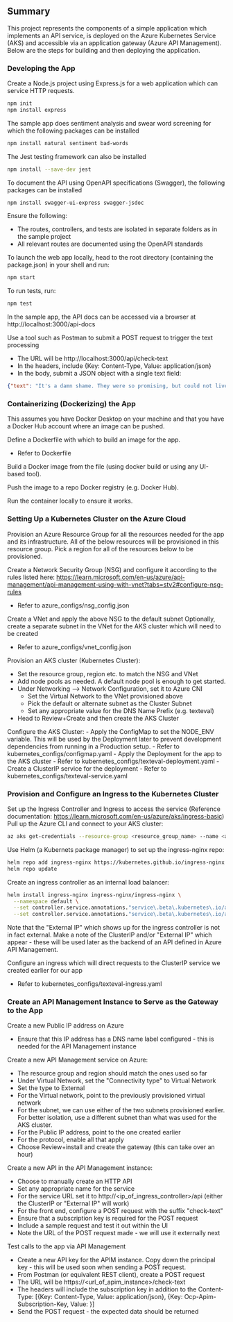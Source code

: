 ## Summary

This project represents the components of a simple application which implements an API service, is deployed on the Azure Kubernetes Service (AKS) and accessible via an application gateway (Azure API Management). Below are the steps for building and then deploying the application. 

### Developing the App

Create a Node.js project using Express.js for a web application which can service HTTP requests. 

```bash
npm init
npm install express
```

The sample app does sentiment analysis and swear word screening for which the following packages can be installed
```bash
npm install natural sentiment bad-words
```

The Jest testing framework can also be installed 
```bash
npm install --save-dev jest
```

To document the API using OpenAPI specifications (Swagger), the following packages can be installed
```bash
npm install swagger-ui-express swagger-jsdoc
```

Ensure the following:
- The routes, controllers, and tests are isolated in separate folders as in the sample project
- All relevant routes are documented using the OpenAPI standards

To launch the web app locally, head to the root directory (containing the package.json) in your shell and run:
```bash
npm start
```

To run tests, run:
```bash
npm test
```
In the sample app, the API docs can be accessed via a browser at http://localhost:3000/api-docs

Use a tool such as Postman to submit a POST request to trigger the text processing
- The URL will be http://localhost:3000/api/check-text
- In the headers, include {Key: Content-Type, Value: application/json}
- In the body, submit a JSON object with a single text field:

```json
{"text": "It's a damn shame. They were so promising, but could not live up to the hype."}
```

### Containerizing (Dockerizing) the App

This assumes you have Docker Desktop on your machine and that you have a Docker Hub account where an image can be pushed.

Define a Dockerfile with which to build an image for the app.
- Refer to Dockerfile

Build a Docker image from the file (using docker build or using any UI-based tool).

Push the image to a repo Docker registry (e.g. Docker Hub).

Run the container locally to ensure it works.


### Setting Up a Kubernetes Cluster on the Azure Cloud

Provision an Azure Resource Group for all the resources needed for the app and its infrastructure. All of the below resources will be provisioned in this resource group.
Pick a region for all of the resources below to be provisioned.

Create a Network Security Group (NSG) and configure it according to the rules listed here:
https://learn.microsoft.com/en-us/azure/api-management/api-management-using-with-vnet?tabs=stv2#configure-nsg-rules
- Refer to azure_configs/nsg_config.json

Create a VNet and apply the above NSG to the default subnet
Optionally, create a separate subnet in the VNet for the AKS cluster which will need to be created
- Refer to azure_configs/vnet_config.json

Provision an AKS cluster (Kubernetes Cluster):
- Set the resource group, region etc. to match the NSG and VNet
- Add node pools as needed. A default node pool is enough to get started.
- Under Networking --> Network Configuration, set it to Azure CNI
  - Set the Virtual Network to the VNet provisioned above
  - Pick the default or alternate subnet as the Cluster Subnet
  - Set any appropriate value for the DNS Name Prefix (e.g. texteval)
- Head to Review+Create and then create the AKS Cluster

Configure the AKS Cluster:
	- Apply the ConfigMap to set the NODE_ENV variable. This will be used by the Deployment later to prevent development dependencies from running in a Production setup.
		- Refer to kubernetes_configs/configmap.yaml
	- Apply the Deployment for the app to the AKS cluster
		- Refer to kubernetes_configs/texteval-deployment.yaml
	- Create a ClusterIP service for the deployment
		- Refer to kubernetes_configs/texteval-service.yaml
    
### Provision and Configure an Ingress to the Kubernetes Cluster

Set up the Ingress Controller and Ingress to access the service (Reference documentation: https://learn.microsoft.com/en-us/azure/aks/ingress-basic)
Pull up the Azure CLI and connect to your AKS cluster:

```bash
az aks get-credentials --resource-group <resource_group_name> --name <aks_cluster_name>
```

Use Helm (a Kubernets package manager) to set up the ingress-nginx repo:

```bash
helm repo add ingress-nginx https://kubernetes.github.io/ingress-nginx
helm repo update
```

Create an ingress controller as an internal load balancer: 

```bash
helm install ingress-nginx ingress-nginx/ingress-nginx \
  --namespace default \
  --set controller.service.annotations."service\.beta\.kubernetes\.io/azure-load-balancer-internal"=true \
  --set controller.service.annotations."service\.beta\.kubernetes\.io/azure-load-balancer-health-probe-request-path"=/healthz
```

Note that the "External IP" which shows up for the ingress controller is not in fact external. Make a note of the ClusterIP and/or "External IP" which appear - these will be used later as the backend of an API defined in Azure API Management.

Configure an ingress which will direct requests to the ClusterIP service we created earlier for our app
- Refer to kubernetes_configs/texteval-ingress.yaml

### Create an API Management Instance to Serve as the Gateway to the App

Create a new Public IP address on Azure
- Ensure that this IP address has a DNS name label configured - this is needed for the API Management instance

Create a new API Management service on Azure:
- The resource group and region should match the ones used so far
- Under Virtual Network, set the "Connectivity type" to Virtual Network
- Set the type to External 
- For the Virtual network, point to the previously provisioned virtual network
- For the subnet, we can use either of the two subnets provisioned earlier. For better isolation, use a different subnet than what was used for the AKS cluster.
- For the Public IP address, point to the one created earlier
- For the protocol, enable all that apply
- Choose Review+install and create the gateway (this can take over an hour)

Create a new API in the API Management instance:
- Choose to manually create an HTTP API
- Set any appropriate name for the service
- For the service URL set it to http://<ip_of_ingress_controller>/api (either the ClusterIP or "External IP" will work)
- For the front end, configure a POST request with the suffix "check-text"
- Ensure that a subscription key is required for the POST request
- Include a sample request and test it out within the UI
- Note the URL of the POST request made - we will use it externally next

Test calls to the app via API Management
- Create a new API key for the APIM instance. Copy down the principal key - this will be used soon when sending a POST request.
- From Postman (or equivalent REST client), create a POST request
- The URL will be https://<url_of_apim_instance>/check-text
- The headers will include the subscription key in addition to the Content-Type:
	[{Key: Content-Type, Value: application/json}, {Key: Ocp-Apim-Subscription-Key, Value: <subscription-key>}]
- Send the POST request - the expected data should be returned
